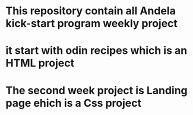 # This repository contain all Andela kick-start program weekly project
# it start with odin recipes which is an HTML project
# The second week project is Landing page ehich is a Css project
